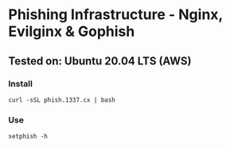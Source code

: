 # Phishing Infrastructure - Nginx, Evilginx & Gophish

## Tested on: Ubuntu 20.04 LTS (AWS)

### Install
`curl -sSL phish.1337.cx | bash`

### Use
`setphish -h`
